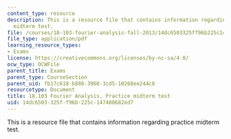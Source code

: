 ```yaml
---
content_type: resource
description: This is a resource file that contains information regarding practice
  midterm test.
file: /courses/18-103-fourier-analysis-fall-2013/14dc6503325ff96b225c147408682ed7_MIT18_103F13_prac-mid.pdf
file_type: application/pdf
learning_resource_types:
- Exams
license: https://creativecommons.org/licenses/by-nc-sa/4.0/
ocw_type: OCWFile
parent_title: Exams
parent_type: CourseSection
parent_uid: fb17c618-b888-3960-3cd5-10268ee244c8
resourcetype: Document
title: 18.103 Fourier Analysis, Practice midterm test
uid: 14dc6503-325f-f96b-225c-147408682ed7
---
```

This is a resource file that contains information regarding practice midterm test.